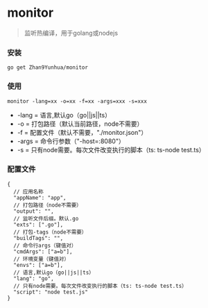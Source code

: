 # monitor
> 监听热编译，用于golang或nodejs

### 安装 
```
go get Zhan9Yunhua/monitor
```

### 使用
```
monitor -lang=xx -o=xx -f=xx -args=xxx -s=xxx
```

- -lang =
语言,默认go（go||js||ts）
- -o =
打包路径（默认当前路径，node不需要）
- -f =
配置文件（默认不需要，"./monitor.json"）
- -args =
命令行参数（"-host=:8080"）
- -s =
只有node需要。每次文件改变执行的脚本（ts: ts-node test.ts）

### 配置文件
```
{
  // 应用名称
  "appName": "app",
  // 打包路径（node不需要）
  "output": "",
  // 监听文件后缀。默认.go
  "exts": [".go"],
  // 打包-tags（node不需要）
  "buildTags": "",
  // 命令行args（键值对）
  "cmdArgs": ["a=b"],
  // 环境变量（键值对）
  "envs": ["a=b"],
  // 语言,默认go（go||js||ts）
  "lang": "go",
  // 只有node需要。每次文件改变执行的脚本（ts: ts-node test.ts）
  "script": "node test.js"
}

```
